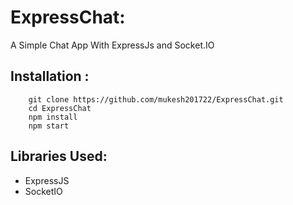 # ExpressChat:
A Simple Chat App With ExpressJs and Socket.IO 

## Installation :
```shell
    git clone https://github.com/mukesh201722/ExpressChat.git
    cd ExpressChat
    npm install
    npm start
```

## Libraries Used:
- ExpressJS 
- SocketIO 